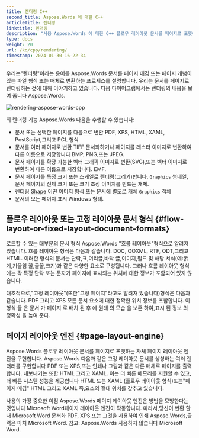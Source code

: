 ```yaml
---
title: 렌더링 C++
second_title: Aspose.Words 에 대한 C++
articleTitle: 렌더링
linktitle: 렌더링
description: "사용 Aspose.Words 에 대한 C++ 플로우 레이아웃 문서를 페이지로 포맷하고 이러한 문서 또는 선택한 페이지를 다른 문서로 변환하는 렌더링 기능(PDF, HTML, XPS 그 밖의)또는 이미지(TIFF, PNG, SVG 그 밖의)보기,추가 변환 또는 인쇄를 위한 형식."
type: docs
weight: 20
url: /ko/cpp/rendering/
timestamp: 2024-01-30-16-22-34
---
```


우리는"렌더링"이라는 용어를 Aspose.Words 문서를 페이지 매김 또는 페이지 개념이 있는 파일 형식 또는 매체로 변환하는 프로세스를 설명합니다. 우리는 문서를 페이지로 렌더링하는 것에 대해 이야기하고 있습니다. 다음 다이어그램에서는 렌더링의 내용을 보여 줍니다 Aspose.Words.

![rendering-aspose-words-cpp](rendering-1.png)

의 렌더링 기능 Aspose.Words 다음을 수행할 수 있습니다:

- 문서 또는 선택한 페이지를 다음으로 변환 PDF, XPS, HTML, XAML, PostScript,그리고 PCL 형식
- 문서를 여러 페이지로 변환 TIFF 문서화하거나 페이지를 래스터 이미지로 변환하여 다른 이름으로 저장합니다 BMP, PNG,또는 JPEG.
- 문서 페이지를 확장 가능한 벡터 그래픽 이미지로 변환(SVG),또는 벡터 이미지로 변환하여 다른 이름으로 저장합니다. EMF.
- 문서 페이지를 특정 크기 또는 스케일로 렌더링(그리기)합니다. `Graphics` 썸네일,문서 페이지의 전체 크기 또는 크기 조정 이미지를 만드는 개체.
- 렌더링 [Shape](https://reference.aspose.com/words/cpp/aspose.words.drawing/shape/) 어떤 이미지 형식 또는 문서에 별도로 개체 `Graphics` 객체
- 문서의 모든 페이지 표시 Windows 형태.

## 플로우 레이아웃 또는 고정 레이아웃 문서 형식 {#flow-layout-or-fixed-layout-document-formats}

로드할 수 있는 대부분의 문서 형식 Aspose.Words "흐름 레이아웃"형식으로 알려져 있습니다. 흐름 레이아웃 형식은 다음과 같습니다. DOC, OOXML, RTF, ODT,그리고 HTML. 이러한 형식의 문서는 단락,표,머리글,바닥 글,이미지,필드 및 해당 서식(예:굵게,기울임 꼴,글꼴,크기)과 같은 다양한 요소로 구성됩니다. 그러나 흐름 레이아웃 형식에는 각 특정 단락 또는 문자가 페이지에 표시되는 위치에 대한 정보가 포함되어 있지 않습니다.

대조적으로,"고정 레이아웃"(또한"고정 페이지"라고도 알려져 있습니다)형식은 다음과 같습니다. PDF 그리고 XPS 모든 문서 요소에 대한 정확한 위치 정보를 포함합니다. 이 형식 들 은 문서 가 페이지 로 배치 된 후 에 원래 의 모습 을 보존 하여,표시 된 정보 의 정확성 을 높여 준다.

## 페이지 레이아웃 엔진 {#page-layout-engine}

Aspose.Words 플로우 레이아웃 문서를 페이지로 포맷하는 자체 페이지 레이아웃 엔진을 구현합니다. Aspose.Words 다음과 같은 고정 레이아웃 문서를 생성하는 여러 렌더러를 구현합니다 PDF 또는 XPS,또는 인쇄나 그림과 같은 다른 매체로 페이지를 출력합니다. 내보내기는 또한 HTML 그리고 XAML. 이는 더 빠른 메모리를 지원할 수 있고,더 빠른 시스템 성능을 제공합니다 HTML 또는 XAML (플로우 레이아웃 형식)또는"페이지 매김" HTML 그리고 XAML 즉,요소의 절대 위치를 갖추고 있습니다.

사용의 가장 중요한 이점 Aspose.Words 페이지 레이아웃 엔진은 방법을 모방한다는 것입니다 Microsoft Word페이지 레이아웃 엔진이 작동합니다. 따라서,당신이 변환 할 때 Microsoft Word 문서화 PDF, XPS,또는 그것을 사용하여 인쇄 Aspose.Words,출력은 마치 Microsoft Word. 참고: Aspose.Words 사용하지 않습니다 Microsoft Word.
